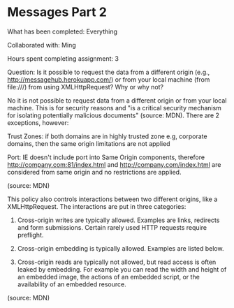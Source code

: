 # Messages Part 2

What has been completed: Everything

Collaborated with: Ming

Hours spent completing assignment: 3


Question: Is it possible to request the data from a different origin (e.g., http://messagehub.herokuapp.com/) or from your local machine (from file:///) from using XMLHttpRequest? Why or why not?

No it is not possible to request data from a different origin or from your local machine. This is for security reasons and "is a critical security mechanism for isolating potentially malicious documents" (source: MDN). There are 2 exceptions, however:

Trust Zones: if both domains are in highly trusted zone e.g, corporate domains, then the same origin limitations are not applied

Port: IE doesn't include port into Same Origin components, therefore http://company.com:81/index.html and http://company.com/index.html are considered from same origin and no restrictions are applied.

(source: MDN)

This policy also controls interactions between two different origins, like a XMLHttpRequest. The interactions are put in three categories:

1) Cross-origin writes are typically allowed. Examples are links, redirects and form submissions. Certain rarely used HTTP requests require preflight.

2) Cross-origin embedding is typically allowed. Examples are listed below.

3) Cross-origin reads are typically not allowed, but read access is often leaked by embedding. For example you can read the width and height of an embedded image, the actions of an embedded script, or the availability of an embedded resource.

(source: MDN)